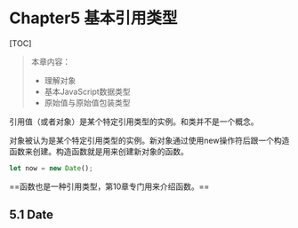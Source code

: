 # Chapter5 基本引用类型

[TOC]

> 本章内容：
>
> - 理解对象
> - 基本JavaScript数据类型
> - 原始值与原始值包装类型

引用值（或者对象）是某个特定引用类型的实例。和类并不是一个概念。

对象被认为是某个特定引用类型的实例。新对象通过使用new操作符后跟一个构造函数来创建。构造函数就是用来创建新对象的函数。

```js
let now = new Date();
```

==函数也是一种引用类型，第10章专门用来介绍函数。==

## 5.1 Date



